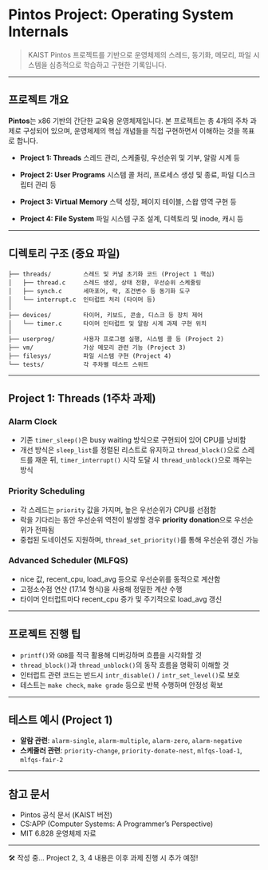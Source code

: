 # Pintos Project: Operating System Internals

> KAIST Pintos 프로젝트를 기반으로 운영체제의 스레드, 동기화, 메모리, 파일 시스템을 심층적으로 학습하고 구현한 기록입니다.

---

## 프로젝트 개요

**Pintos**는 x86 기반의 간단한 교육용 운영체제입니다. 본 프로젝트는 총 4개의 주차 과제로 구성되어 있으며, 운영체제의 핵심 개념들을 직접 구현하면서 이해하는 것을 목표로 합니다.

* **Project 1: Threads**
  스레드 관리, 스케줄링, 우선순위 및 기부, 알람 시계 등

* **Project 2: User Programs**
  시스템 콜 처리, 프로세스 생성 및 종료, 파일 디스크립터 관리 등

* **Project 3: Virtual Memory**
  스택 성장, 페이지 테이블, 스왑 영역 구현 등

* **Project 4: File System**
  파일 시스템 구조 설계, 디렉토리 및 inode, 캐시 등

---

## 디렉토리 구조 (중요 파일)

```
├── threads/         스레드 및 커널 초기화 코드 (Project 1 핵심)
│   ├── thread.c     스레드 생성, 상태 전환, 우선순위 스케줄링
│   ├── synch.c      세마포어, 락, 조건변수 등 동기화 도구
│   └── interrupt.c  인터럽트 처리 (타이머 등)
│
├── devices/         타이머, 키보드, 콘솔, 디스크 등 장치 제어
│   └── timer.c      타이머 인터럽트 및 알람 시계 과제 구현 위치
│
├── userprog/        사용자 프로그램 실행, 시스템 콜 등 (Project 2)
├── vm/              가상 메모리 관련 기능 (Project 3)
├── filesys/         파일 시스템 구현 (Project 4)
└── tests/           각 주차별 테스트 스위트
```

---

## Project 1: Threads (1주차 과제)

### Alarm Clock

* 기존 `timer_sleep()`은 busy waiting 방식으로 구현되어 있어 CPU를 낭비함
* 개선 방식은 `sleep_list`를 정렬된 리스트로 유지하고 `thread_block()`으로 스레드를 재운 뒤,
  `timer_interrupt()` 시각 도달 시 `thread_unblock()`으로 깨우는 방식

### Priority Scheduling

* 각 스레드는 `priority` 값을 가지며, 높은 우선순위가 CPU를 선점함
* 락을 기다리는 동안 우선순위 역전이 발생할 경우 **priority donation**으로 우선순위가 전파됨
* 중첩된 도네이션도 지원하며, `thread_set_priority()`를 통해 우선순위 갱신 가능

### Advanced Scheduler (MLFQS)

* nice 값, recent\_cpu, load\_avg 등으로 우선순위를 동적으로 계산함
* 고정소수점 연산 (17.14 형식)을 사용해 정밀한 계산 수행
* 타이머 인터럽트마다 recent\_cpu 증가 및 주기적으로 load\_avg 갱신

---

## 프로젝트 진행 팁

* `printf()`와 `GDB`를 적극 활용해 디버깅하며 흐름을 시각화할 것
* `thread_block()`과 `thread_unblock()`의 동작 흐름을 명확히 이해할 것
* 인터럽트 관련 코드는 반드시 `intr_disable()` / `intr_set_level()`로 보호
* 테스트는 `make check`, `make grade` 등으로 반복 수행하며 안정성 확보

---

## 테스트 예시 (Project 1)

* **알람 관련**: `alarm-single`, `alarm-multiple`, `alarm-zero`, `alarm-negative`
* **스케줄러 관련**: `priority-change`, `priority-donate-nest`, `mlfqs-load-1`, `mlfqs-fair-2`


---

## 참고 문서

* Pintos 공식 문서 (KAIST 버전)
* CS\:APP (Computer Systems: A Programmer’s Perspective)
* MIT 6.828 운영체제 자료

---

🛠 작성 중... Project 2, 3, 4 내용은 이후 과제 진행 시 추가 예정!
